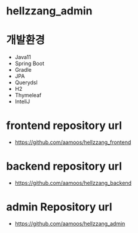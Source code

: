# hellzzang_admin
# 개발환경
- Java11
- Spring Boot
- Gradle
- JPA
- Querydsl
- H2
- Thymeleaf
- InteliJ

# frontend repository url
- https://github.com/aamoos/hellzzang_frontend

# backend repository url
- https://github.com/aamoos/hellzzang_backend

# admin Repository url
- https://github.com/aamoos/hellzzang_admin
